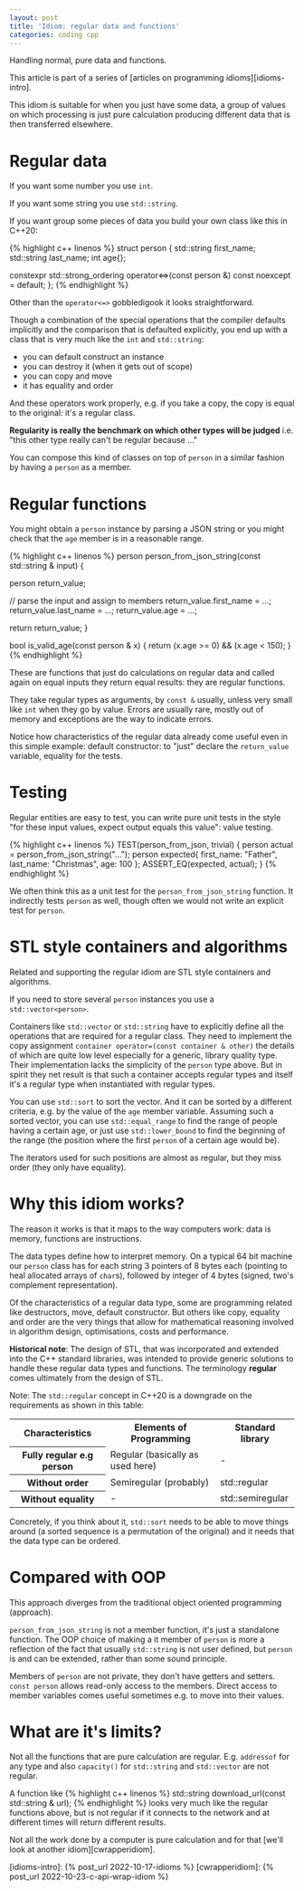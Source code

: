 ```yaml
---
layout: post
title: 'Idiom: regular data and functions'
categories: coding cpp
---
```


Handling normal, pure data and functions.


This article is part of a series of [articles on programming
idioms][idioms-intro].

This idiom is suitable for when you just have some data, a group of values on
which processing is just pure calculation producing different data that is then
transferred elsewhere.

# Regular data

If you want some number you use `int`.

If you want some string you use `std::string`.

If you want group some pieces of data you build your own class like this in C++20:

{% highlight c++ linenos %}
struct person
{
  std::string first_name;
  std::string last_name;
  int age{};

  constexpr std::strong_ordering
    operator<=>(const person &) const noexcept = default;
};
{% endhighlight %}

Other than the `operator<=>` gobbledigook it looks straightforward.

Though a combination of the special operations that the compiler defaults
implicitly and the comparison that is defaulted explicitly, you end up with a
class that is very much like the `int` and `std::string`:
- you can default construct an instance
- you can destroy it (when it gets out of scope)
- you can copy and move
- it has equality and order

And these operators work properly, e.g. if you take a copy, the copy is equal
to the original: it's a regular class.

**Regularity is really the benchmark on which other types will be judged** i.e.
"this other type really can't be regular because ..."

You can compose this kind of classes on top of `person` in a similar fashion by
having a `person` as a member.


# Regular functions

You might obtain a `person` instance by parsing a JSON string or you might
check that the `age` member is in a reasonable range.

{% highlight c++ linenos %}
person person_from_json_string(const std::string & input) {

  person return_value;

  // parse the input and assign to members
  return_value.first_name = ...;
  return_value.last_name = ...;
  return_value.age = ...;

  return return_value;
}

bool is_valid_age(const person & x) {
  return (x.age >= 0) && (x.age < 150);
}
{% endhighlight %}

These are functions that just do calculations on regular data and called again
on equal inputs they return equal results: they are regular functions.

They take regular types as arguments, by `const &` usually, unless very small
like `int` when they go by value. Errors are usually rare, mostly out of memory
and exceptions are the way to indicate errors.

Notice how characteristics of the regular data already come useful even in this
simple example: default constructor: to "just" declare the `return_value`
variable, equality for the tests.


# Testing

Regular entities are easy to test, you can write pure unit tests in the style
"for these input values, expect output equals this value": value testing.

{% highlight c++ linenos %}
TEST(person_from_json, trivial)
{
  person actual  = person_from_json_string("...");
  person expected{
    first_name: "Father",
    last_name: "Christmas",
    age: 100
  };
  ASSERT_EQ(expected, actual);
}
{% endhighlight %}

We often think this as a unit test for the `person_from_json_string` function.
It indirectly tests `person` as well, though often we would not write an
explicit test for `person`.


# STL style containers and algorithms

Related and supporting the regular idiom are STL style containers and
algorithms.

If you need to store several `person` instances you use a
`std::vector<person>`.

Containers like `std::vector` or `std::string` have to explicitly define all
the operations that are required for a regular class. They need to implement
the copy assignment `container operator=(const container & other)` the details
of which are quite low level especially for a generic, library quality type.
Their implementation lacks the simplicity of the `person` type above. But in
spirit they net result is that such a container accepts regular types and
itself it's a regular type when instantiated with regular types.

You can use `std::sort` to sort the vector. And it can be sorted by a different
criteria, e.g. by the value of the `age` member variable. Assuming such a
sorted vector, you can use `std::equal_range` to find the range of people
having a certain age, or just use `std::lower_bound` to find the beginning of
the range (the position where the first `person` of a certain age would be).

The iterators used for such positions are almost as regular, but they miss
order (they only have equality).


# Why this idiom works?

The reason it works is that it maps to the way computers work: data is memory,
functions are instructions.

The data types define how to interpret memory. On a typical 64 bit machine our
`person` class has for each string 3 pointers of 8 bytes each (pointing to heal allocated
arrays of `char`s), followed by integer of 4 bytes (signed, two's complement
representation).

Of the characteristics of a regular data type, some are programming related
like destructors, move, default constructor. But others like copy, equality and
order are the very things that allow for mathematical reasoning involved in
algorithm design, optimisations, costs and performance.

**Historical note**: The design of STL, that was incorporated and extended into
the C++ standard libraries, was intended to provide generic solutions to handle
these regular data types and functions. The terminology **regular** comes
ultimately from the design of STL.

Note: The `std::regular` concept in C++20 is a downgrade on the requirements as
shown in this table:

<table>
<tr>
  <th>Characteristics</th>
  <th>Elements of Programming</th>
  <th>Standard library</th>
</tr>
<tr>
  <th>Fully regular e.g person</th>
  <td>Regular (basically as used here)</td>
  <td>-</td>
</tr>
<tr>
  <th>Without order</th>
  <td>Semiregular (probably)</td>
  <td>std::regular</td>
</tr>
<tr>
  <th>Without equality</th>
  <td>-</td>
  <td>std::semiregular</td>
</tr>
</table>

Concretely, if you think about it, `std::sort` needs to be able to move things
around (a sorted sequence is a permutation of the original) and it needs that
the data type can be ordered.


# Compared with OOP

This approach diverges from the traditional object oriented programming
(approach).

`person_from_json_string` is not a member function, it's just a standalone
function. The OOP choice of making a it member of `person` is more a reflection
of the fact that usually `std::string` is not user defined, but `person` is and
can be extended, rather than some sound principle.

Members of `person` are not private, they don't have getters and setters.
`const person` allows read-only access to the members. Direct access to member
variables comes useful sometimes e.g. to move into their values.


# What are it's limits?

Not all the functions that are pure calculation are regular. E.g. `addressof`
for any type and also `capacity()` for `std::string` and `std::vector` are not
regular.

A function like
{% highlight c++ linenos %}
std::string download_url(const std::string & url);
{% endhighlight %}
looks very much like the regular functions above, but is not regular if it
connects to the network and at different times will return different results.

Not all the work done by a computer is pure calculation and for that [we'll
look at another idiom][cwrapperidiom].

[idioms-intro]:    {% post_url 2022-10-17-idioms %}
[cwrapperidiom]:   {% post_url 2022-10-23-c-api-wrap-idiom %}

